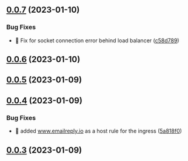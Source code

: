 ## [0.0.7](https://github.com/hoejsagerc/emailreply_io/compare/v0.0.6...v0.0.7) (2023-01-10)


### Bug Fixes

* :bug: Fix for socket connection error behind load balancer ([c58d789](https://github.com/hoejsagerc/emailreply_io/commit/c58d789d59101a17ddf0bd3f94cc183d039e83ac))



## [0.0.6](https://github.com/hoejsagerc/emailreply_io/compare/v0.0.5...v0.0.6) (2023-01-10)



## [0.0.5](https://github.com/hoejsagerc/emailreply_io/compare/v0.0.4...v0.0.5) (2023-01-09)



## [0.0.4](https://github.com/hoejsagerc/emailreply_io/compare/v0.0.3...v0.0.4) (2023-01-09)


### Bug Fixes

* :bug: added www.emailreply.io as a host rule for the ingress ([5a818f0](https://github.com/hoejsagerc/emailreply_io/commit/5a818f0169f8b432ae2cc6b709e97b59ad02dc5a))



## [0.0.3](https://github.com/hoejsagerc/emailreply_io/compare/v0.0.2...v0.0.3) (2023-01-09)



